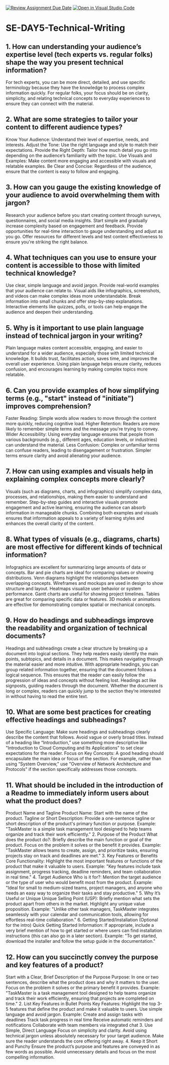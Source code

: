 [![Review Assignment Due Date](https://classroom.github.com/assets/deadline-readme-button-22041afd0340ce965d47ae6ef1cefeee28c7c493a6346c4f15d667ab976d596c.svg)](https://classroom.github.com/a/zsAR-pyY)
[![Open in Visual Studio Code](https://classroom.github.com/assets/open-in-vscode-2e0aaae1b6195c2367325f4f02e2d04e9abb55f0b24a779b69b11b9e10269abc.svg)](https://classroom.github.com/online_ide?assignment_repo_id=18481372&assignment_repo_type=AssignmentRepo)
# SE-DAY5-Technical-Writing
## 1. How can understanding your audience’s expertise level (tech experts vs. regular folks) shape the way you present technical information?
For tech experts, you can be more direct, detailed, and use specific terminology because they have the knowledge to process complex information quickly.
For regular folks, your focus should be on clarity, simplicity, and relating technical concepts to everyday experiences to ensure they can connect with the material.
## 2. What are some strategies to tailor your content to different audience types?
Know Your Audience: Understand their level of expertise, needs, and interests.
Adjust the Tone: Use the right language and style to match their expectations.
Provide the Right Depth: Tailor how much detail you go into depending on the audience’s familiarity with the topic.
Use Visuals and Examples: Make content more engaging and accessible with visuals and relatable examples.
Be Clear and Concise: Regardless of the audience, ensure that the content is easy to follow and engaging.
## 3. How can you gauge the existing knowledge of your audience to avoid overwhelming them with jargon?
Research your audience before you start creating content through surveys, questionnaires, and social media insights.
Start simple and gradually increase complexity based on engagement and feedback.
Provide opportunities for real-time interaction to gauge understanding and adjust as you go.
Offer resources for different levels and test content effectiveness to ensure you're striking the right balance.
## 4. What techniques can you use to ensure your content is accessible to those with limited technical knowledge?
Use clear, simple language and avoid jargon.
Provide real-world examples that your audience can relate to.
Visual aids like infographics, screenshots, and videos can make complex ideas more understandable.
Break information into small chunks and offer step-by-step explanations.
Interactive elements like quizzes, polls, or tools can help engage the audience and deepen their understanding.
## 5. Why is it important to use plain language instead of technical jargon in your writing?
Plain language makes content accessible, engaging, and easier to understand for a wider audience, especially those with limited technical knowledge.
It builds trust, facilitates action, saves time, and improves the overall user experience.
Using plain language helps ensure clarity, reduces confusion, and encourages learning by making complex topics more relatable.
## 6. Can you provide examples of how simplifying terms (e.g., "start" instead of "initiate") improves comprehension?
Faster Reading: Simple words allow readers to move through the content more quickly, reducing cognitive load.
Higher Retention: Readers are more likely to remember simple terms and the message you're trying to convey.
Wider Accessibility: Using everyday language ensures that people from various backgrounds (e.g., different ages, education levels, or industries) can understand the material.
Less Confusion: Complex or unfamiliar terms can confuse readers, leading to disengagement or frustration. Simpler terms ensure clarity and avoid alienating your audience.
## 7. How can using examples and visuals help in explaining complex concepts more clearly?
Visuals (such as diagrams, charts, and infographics) simplify complex data, processes, and relationships, making them easier to understand and remember.
Step-by-step guides and interactive visuals promote engagement and active learning, ensuring the audience can absorb information in manageable chunks.
Combining both examples and visuals ensures that information appeals to a variety of learning styles and enhances the overall clarity of the content.
## 8. What types of visuals (e.g., diagrams, charts) are most effective for different kinds of technical information?
Infographics are excellent for summarizing large amounts of data or concepts.
Bar and pie charts are ideal for comparing values or showing distributions.
Venn diagrams highlight the relationships between overlapping concepts.
Wireframes and mockups are used in design to show structure and layout.
Heatmaps visualize user behavior or system performance.
Gantt charts are useful for showing project timelines.
Tables are great for comparing specific data or features.
3D models or animations are effective for demonstrating complex spatial or mechanical concepts.
## 9. How do headings and subheadings improve the readability and organization of technical documents?
Headings and subheadings create a clear structure by breaking up a document into logical sections. They help readers easily identify the main points, subtopics, and details in a document. This makes navigating through the material easier and more intuitive. With appropriate headings, you can group related information together, ensuring that the document follows a logical sequence. This ensures that the reader can easily follow the progression of ideas and concepts without feeling lost. Headings act like signposts, guiding readers through the document. Whether the document is long or complex, readers can quickly jump to the section they’re interested in without having to read the entire text.
## 10. What are some best practices for creating effective headings and subheadings?
Use Specific Language: Make sure headings and subheadings clearly describe the content that follows. Avoid vague or overly broad titles. Instead of a heading like “Introduction,” use something more descriptive like "Introduction to Cloud Computing and Its Applications" to set clear expectations for the reader.
Focus on Key Concepts: A good heading should encapsulate the main idea or focus of the section. For example, rather than using “System Overview,” use "Overview of Network Architecture and Protocols" if the section specifically addresses those concepts.
## 11. What should be included in the introduction of a Readme to immediately inform users about what the product does?
Product Name and Tagline
Product Name: Start with the name of the product.
Tagline or Short Description: Provide a one-sentence tagline or short description of the product's primary function or purpose.
Example: "TaskMaster is a simple task management tool designed to help teams organize and track their work efficiently."
2. Purpose of the Product
What does the product do?: Briefly describe the main function or goal of the product. Focus on the problem it solves or the benefit it provides.
Example: "TaskMaster allows teams to create, assign, and prioritize tasks, ensuring projects stay on track and deadlines are met."
3. Key Features or Benefits
Core Functionality: Highlight the most important features or functions of the product that make it valuable to users.
Example: "Key features include task assignment, progress tracking, deadline reminders, and team collaboration in real time."
4. Target Audience
Who is it for?: Mention the target audience or the type of user who would benefit most from the product.
Example: "Ideal for small to medium-sized teams, project managers, and anyone who needs an easy way to organize their tasks and stay productive."
5. Why It’s Useful or Unique
Unique Selling Point (USP): Briefly mention what sets the product apart from others in the market. Highlight any unique value proposition.
Example: "Unlike other task managers, TaskMaster integrates seamlessly with your calendar and communication tools, allowing for effortless real-time collaboration."
6. Getting Started/Installation (Optional for the intro)
Quick Getting Started Information: If appropriate, include a very brief mention of how to get started or where users can find installation instructions (this can also go in a later section).
Example: "To get started, download the installer and follow the setup guide in the documentation."
## 12. How can you succinctly convey the purpose and key features of a product?
 Start with a Clear, Brief Description of the Purpose
Purpose: In one or two sentences, describe what the product does and why it matters to the user. Focus on the problem it solves or the primary benefit it provides.
Example: "TaskMaster is a task management tool designed to help teams organize and track their work efficiently, ensuring that projects are completed on time."
2. List Key Features in Bullet Points
Key Features: Highlight the top 3-5 features that define the product and make it valuable to users. Use simple language and avoid jargon.
Example:
Create and assign tasks with deadlines
Track task progress in real time
Receive automatic reminders and notifications
Collaborate with team members via integrated chat
3. Use Simple, Direct Language
Focus on simplicity and clarity. Avoid using technical jargon unless absolutely necessary for your target audience. Make sure the reader understands the core offering right away.
4. Keep it Short and Punchy
Ensure the product’s purpose and features are conveyed in as few words as possible. Avoid unnecessary details and focus on the most compelling information.
